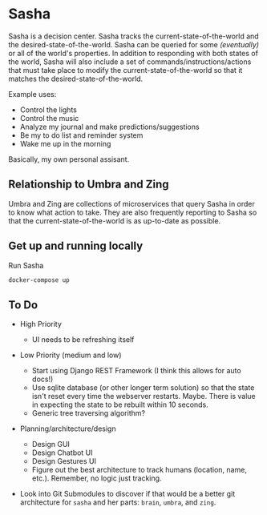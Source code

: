 # Sasha

Sasha is a decision center. Sasha tracks the current-state-of-the-world and the desired-state-of-the-world. Sasha can be queried for some _(eventually)_ or all of the world's properties. In addition to responding with both states of the world, Sasha will also include a set of commands/instructions/actions that must take place to modify the current-state-of-the-world so that it matches the desired-state-of-the-world.

Example uses:

- Control the lights
- Control the music
- Analyze my journal and make predictions/suggestions
- Be my to do list and reminder system
- Wake me up in the morning

Basically, my own personal assisant.

## Relationship to Umbra and Zing

Umbra and Zing are collections of microservices that query Sasha in order to know what action to take. They are also frequently reporting to Sasha so that the current-state-of-the-world is as up-to-date as possible.

## Get up and running locally

Run Sasha

```bash
docker-compose up
```

## To Do

- High Priority
  - UI needs to be refreshing itself

- Low Priority (medium and low)
  - Start using Django REST Framework (I think this allows for auto docs!)
  - Use sqlite database (or other longer term solution) so that the state isn't reset every time the webserver restarts. Maybe. There is value in expecting the state to be rebuilt within 10 seconds.
  - Generic tree traversing algorithm?

- Planning/architecture/design
  - Design GUI
  - Design Chatbot UI
  - Design Gestures UI
  - Figure out the best architecture to track humans (location, name, etc.). Remember, no logic just tracking.

- Look into Git Submodules to discover if that would be a better git architecture for `sasha` and her parts: `brain`, `umbra`, and `zing`.
